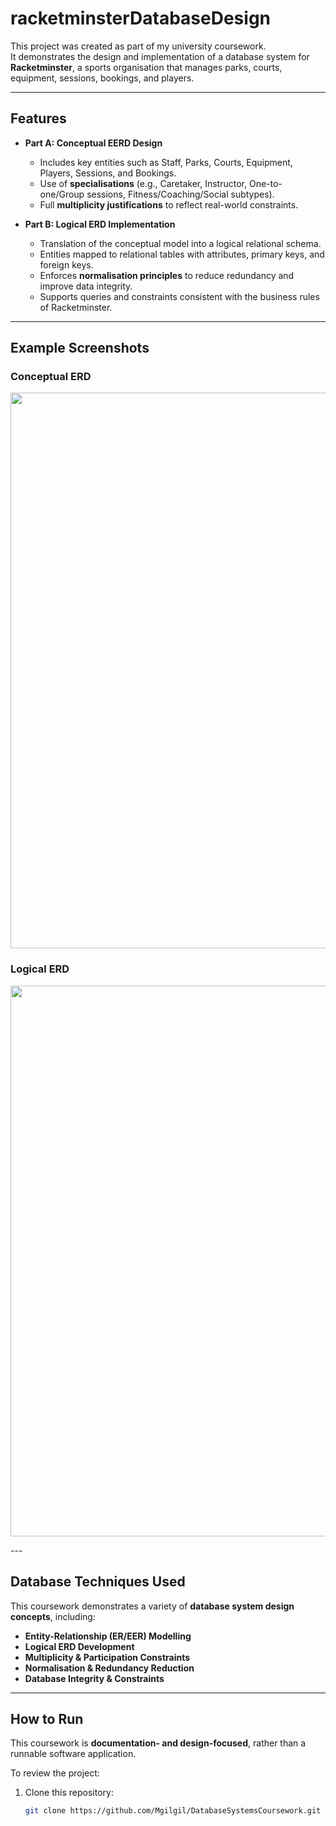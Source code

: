 # racketminsterDatabaseDesign


This project was created as part of my university coursework.  
It demonstrates the design and implementation of a database system for **Racketminster**, a sports organisation that manages parks, courts, equipment, sessions, bookings, and players.  

---

## Features  

- **Part A: Conceptual EERD Design**  
  - Includes key entities such as Staff, Parks, Courts, Equipment, Players, Sessions, and Bookings.  
  - Use of **specialisations** (e.g., Caretaker, Instructor, One-to-one/Group sessions, Fitness/Coaching/Social subtypes).  
  - Full **multiplicity justifications** to reflect real-world constraints.  

- **Part B: Logical ERD Implementation**  
  - Translation of the conceptual model into a logical relational schema.  
  - Entities mapped to relational tables with attributes, primary keys, and foreign keys.  
  - Enforces **normalisation principles** to reduce redundancy and improve data integrity.  
  - Supports queries and constraints consistent with the business rules of Racketminster.  

---

## Example Screenshots  

### Conceptual ERD  
<p align="center">
  <img width="1289" height="889" alt="image" src="https://github.com/user-attachments/assets/b55ea6ce-4faf-462e-a950-43b3082749c3" />
</p> 

### Logical ERD  
<p align="center">
  <img width="1253" height="881" alt="image" src="https://github.com/user-attachments/assets/ae615aa8-47dc-4437-a741-c0392c914f02" />
</p> 
---

## Database Techniques Used  

This coursework demonstrates a variety of **database system design concepts**, including:  

- **Entity-Relationship (ER/EER) Modelling**  
- **Logical ERD Development**  
- **Multiplicity & Participation Constraints**  
- **Normalisation & Redundancy Reduction**  
- **Database Integrity & Constraints**  

---

## How to Run  

This coursework is **documentation- and design-focused**, rather than a runnable software application.  

To review the project:  

1. Clone this repository:  
   ```bash
   git clone https://github.com/Mgilgil/DatabaseSystemsCoursework.git
